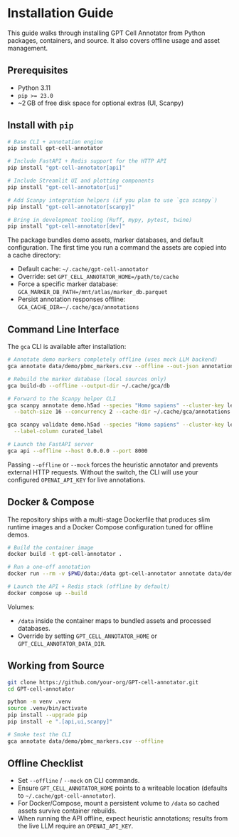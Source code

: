 # Installation Guide

This guide walks through installing GPT Cell Annotator from Python packages, containers, and source. It also covers offline usage and asset management.

## Prerequisites

- Python 3.11
- `pip >= 23.0`
- ~2 GB of free disk space for optional extras (UI, Scanpy)

## Install with `pip`

```bash
# Base CLI + annotation engine
pip install gpt-cell-annotator

# Include FastAPI + Redis support for the HTTP API
pip install "gpt-cell-annotator[api]"

# Include Streamlit UI and plotting components
pip install "gpt-cell-annotator[ui]"

# Add Scanpy integration helpers (if you plan to use `gca scanpy`)
pip install "gpt-cell-annotator[scanpy]"

# Bring in development tooling (Ruff, mypy, pytest, twine)
pip install "gpt-cell-annotator[dev]"
```

The package bundles demo assets, marker databases, and default configuration. The first time you run a command the assets are copied into a cache directory:

- Default cache: `~/.cache/gpt-cell-annotator`
- Override: set `GPT_CELL_ANNOTATOR_HOME=/path/to/cache`
- Force a specific marker database: `GCA_MARKER_DB_PATH=/mnt/atlas/marker_db.parquet`
- Persist annotation responses offline: `GCA_CACHE_DIR=~/.cache/gca/annotations`

## Command Line Interface

The `gca` CLI is available after installation:

```bash
# Annotate demo markers completely offline (uses mock LLM backend)
gca annotate data/demo/pbmc_markers.csv --offline --out-json annotations.json

# Rebuild the marker database (local sources only)
gca build-db --offline --output-dir ~/.cache/gca/db

# Forward to the Scanpy helper CLI
gca scanpy annotate demo.h5ad --species "Homo sapiens" --cluster-key leiden \
  --batch-size 16 --concurrency 2 --cache-dir ~/.cache/gca/annotations

gca scanpy validate demo.h5ad --species "Homo sapiens" --cluster-key leiden \
  --label-column curated_label

# Launch the FastAPI server
gca api --offline --host 0.0.0.0 --port 8000
```

Passing `--offline` or `--mock` forces the heuristic annotator and prevents external HTTP requests. Without the switch, the CLI will use your configured `OPENAI_API_KEY` for live annotations.

## Docker & Compose

The repository ships with a multi-stage Dockerfile that produces slim runtime images and a Docker Compose configuration tuned for offline demos.

```bash
# Build the container image
docker build -t gpt-cell-annotator .

# Run a one-off annotation
docker run --rm -v $PWD/data:/data gpt-cell-annotator annotate data/demo/pbmc_markers.csv --offline

# Launch the API + Redis stack (offline by default)
docker compose up --build
```

Volumes:

- `/data` inside the container maps to bundled assets and processed databases.
- Override by setting `GPT_CELL_ANNOTATOR_HOME` or `GPT_CELL_ANNOTATOR_DATA_DIR`.

## Working from Source

```bash
git clone https://github.com/your-org/GPT-cell-annotator.git
cd GPT-cell-annotator

python -m venv .venv
source .venv/bin/activate
pip install --upgrade pip
pip install -e ".[api,ui,scanpy]"

# Smoke test the CLI
gca annotate data/demo/pbmc_markers.csv --offline
```

## Offline Checklist

- Set `--offline` / `--mock` on CLI commands.
- Ensure `GPT_CELL_ANNOTATOR_HOME` points to a writeable location (defaults to `~/.cache/gpt-cell-annotator`).
- For Docker/Compose, mount a persistent volume to `/data` so cached assets survive container rebuilds.
- When running the API offline, expect heuristic annotations; results from the live LLM require an `OPENAI_API_KEY`.

